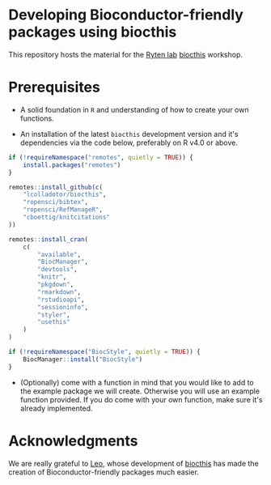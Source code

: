 # Developing Bioconductor-friendly packages using biocthis

This repository hosts the material for the [Ryten lab](https://rytenlab.com/) [biocthis](https://github.com/lcolladotor/biocthis) workshop.

# Prerequisites

-   A solid foundation in `R` and understanding of how to create your own functions.

-   An installation of the latest `biocthis` development version and it's dependencies via the code below, preferably on R v4.0 or above.

``` r
if (!requireNamespace("remotes", quietly = TRUE)) {
    install.packages("remotes")
}

remotes::install_github(c(
    "lcolladotor/biocthis", 
    "ropensci/bibtex",
    "ropensci/RefManageR",
    "cboettig/knitcitations"
))

remotes::install_cran(
    c(
        "available",
        "BiocManager",
        "devtools",
        "knitr",
        "pkgdown",
        "rmarkdown",
        "rstudioapi",
        "sessioninfo",
        "styler",
        "usethis"
    )
)

if (!requireNamespace("BiocStyle", quietly = TRUE)) {
    BiocManager::install("BiocStyle")
}
```

-   (Optionally) come with a function in mind that you would like to add to the example package we will create. Otherwise you will use an example function provided. If you do come with your own function, make sure it's already implemented.

# Acknowledgments

We are really grateful to [Leo](http://lcolladotor.github.io/), whose development of [biocthis](https://github.com/lcolladotor/biocthis) has made the creation of Bioconductor-friendly packages much easier.

